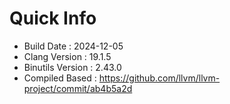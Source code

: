 # Quick Info
* Build Date : 2024-12-05
* Clang Version : 19.1.5
* Binutils Version : 2.43.0
* Compiled Based : https://github.com/llvm/llvm-project/commit/ab4b5a2d
